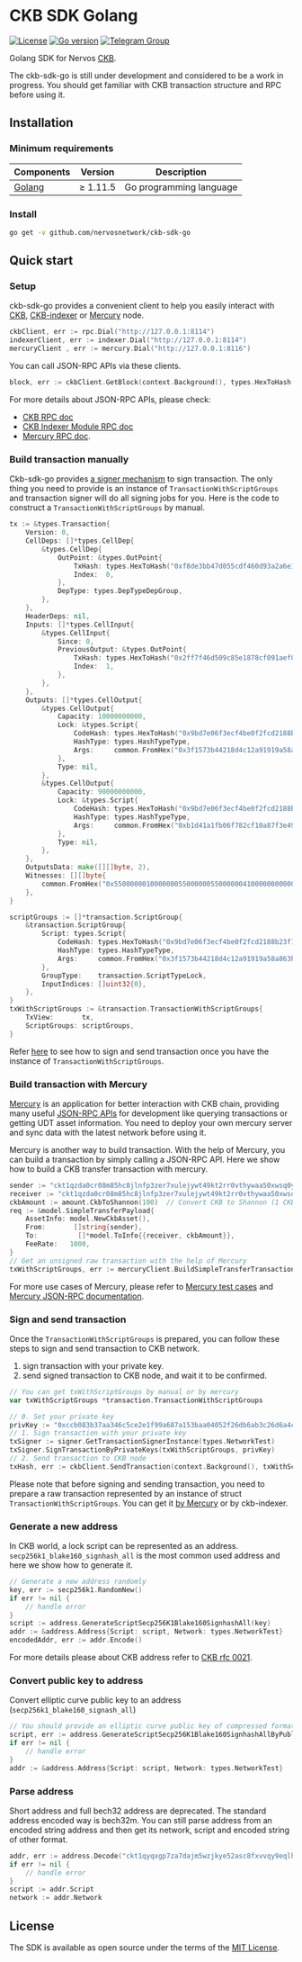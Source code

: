 # CKB SDK Golang

[![License](https://img.shields.io/badge/license-MIT-green)](https://github.com/nervosnetwork/ckb-sdk-go/blob/master/LICENSE)
[![Go version](https://img.shields.io/badge/go-1.11.5-blue.svg)](https://github.com/moovweb/gvm)
[![Telegram Group](https://cdn.rawgit.com/Patrolavia/telegram-badge/8fe3382b/chat.svg)](https://t.me/nervos_ckb_dev)

Golang SDK for Nervos [CKB](https://github.com/nervosnetwork/ckb).

The ckb-sdk-go is still under development and considered to be a work in progress. You should get familiar with CKB transaction
structure and RPC before using it.

## Installation

### Minimum requirements

| Components | Version | Description |
|----------|-------------|-------------|
| [Golang](https://golang.org) | &ge; 1.11.5 | Go programming language |

### Install

```bash
go get -v github.com/nervosnetwork/ckb-sdk-go
```

## Quick start

### Setup

ckb-sdk-go provides a convenient client to help you easily interact with [CKB](https://github.com/nervosnetwork/ckb), [CKB-indexer](https://github.com/nervosnetwork/ckb-indexer) or [Mercury](https://github.com/nervosnetwork/mercury) node.

```go
ckbClient, err := rpc.Dial("http://127.0.0.1:8114")
indexerClient, err := indexer.Dial("http://127.0.0.1:8114")
mercuryClient , err := mercury.Dial("http://127.0.0.1:8116")
```

You can call JSON-RPC APIs via these clients.

```go
block, err := ckbClient.GetBlock(context.Background(), types.HexToHash("0x77fdd22f6ae8a717de9ae2b128834e9b2a1424378b5fc95606ba017aab5fed75"))
```

For more details about JSON-RPC APIs, please check:

- [CKB RPC doc](https://github.com/nervosnetwork/ckb/blob/develop/rpc/README.md)
- [CKB Indexer Module RPC doc](https://github.com/nervosnetwork/ckb/blob/develop/rpc/README.md#module-indexer)
- [Mercury RPC doc](https://github.com/nervosnetwork/mercury/blob/main/core/rpc/README.md).

### Build transaction manually

Ckb-sdk-go provides [a signer mechanism](#Sign-and-send-transaction) to sign transaction. The only thing you need to provide is an instance of `TransactionWithScriptGroups` and transaction signer will do all signing jobs for you. Here is the code to construct a `TransactionWithScriptGroups` by manual.

```go
tx := &types.Transaction{
	Version: 0,
	CellDeps: []*types.CellDep{
		&types.CellDep{
			OutPoint: &types.OutPoint{
				TxHash: types.HexToHash("0xf8de3bb47d055cdf460d93a2a6e1b05f7432f9777c8c474abf4eec1d4aee5d37"),
				Index:  0,
			},
			DepType: types.DepTypeDepGroup,
		},
	},
	HeaderDeps: nil,
	Inputs: []*types.CellInput{
		&types.CellInput{
			Since: 0,
			PreviousOutput: &types.OutPoint{
				TxHash: types.HexToHash("0x2ff7f46d509c85e1878cf091aef0ba0b89f34f9fea9e8bc868aed2d627490512"),
				Index:  1,
			},
		},
	},
	Outputs: []*types.CellOutput{
		&types.CellOutput{
			Capacity: 10000000000,
			Lock: &types.Script{
				CodeHash: types.HexToHash("0x9bd7e06f3ecf4be0f2fcd2188b23f1b9fcc88e5d4b65a8637b17723bbda3cce8"),
				HashType: types.HashTypeType,
				Args:     common.FromHex("0x3f1573b44218d4c12a91919a58a863be415a2bc3"),
			},
			Type: nil,
		},
		&types.CellOutput{
			Capacity: 90000000000,
			Lock: &types.Script{
				CodeHash: types.HexToHash("0x9bd7e06f3ecf4be0f2fcd2188b23f1b9fcc88e5d4b65a8637b17723bbda3cce8"),
				HashType: types.HashTypeType,
				Args:     common.FromHex("0xb1d41a1fb06f782cf10a87f3e49e80711af63fcf"),
			},
			Type: nil,
		},
	},
	OutputsData: make([][]byte, 2),
	Witnesses: [][]byte{
		common.FromHex("0x55000000100000005500000055000000410000000000000000000000000000000000000000000000000000000000000000000000000000000000000000000000000000000000000000000000000000000000000000"),
	},
}

scriptGroups := []*transaction.ScriptGroup{
	&transaction.ScriptGroup{
		Script: types.Script{
			CodeHash: types.HexToHash("0x9bd7e06f3ecf4be0f2fcd2188b23f1b9fcc88e5d4b65a8637b17723bbda3cce8"),
			HashType: types.HashTypeType,
			Args:     common.FromHex("0x3f1573b44218d4c12a91919a58a863be415a2bc3"),
		},
		GroupType:    transaction.ScriptTypeLock,
		InputIndices: []uint32{0},
	},
}
txWithScriptGroups := &transaction.TransactionWithScriptGroups{
	TxView:       tx,
	ScriptGroups: scriptGroups,
}
```

Refer [here](#Sign-and-send-transaction) to see how to sign and send transaction once you have the instance of `TransactionWithScriptGroups`.


### Build transaction with Mercury

[Mercury](https://github.com/nervosnetwork/mercury) is an application for better interaction with CKB chain, providing many useful [JSON-RPC APIs](https://github.com/nervosnetwork/mercury/blob/main/core/rpc/README.md) for development like querying transactions or getting UDT asset information. You need to deploy your own mercury server and sync data with the latest network before using it.

Mercury is another way to build transaction. With the help of Mercury, you can build a transaction by simply calling a JSON-RPC API. Here we show how to build a CKB transfer transaction with mercury.

```go
sender := "ckt1qzda0cr08m85hc8jlnfp3zer7xulejywt49kt2rr0vthywaa50xwsq0yvcdtsu5wcr2jldtl72fhkruf0w5vymsp6rk9r"
receiver := "ckt1qzda0cr08m85hc8jlnfp3zer7xulejywt49kt2rr0vthywaa50xwsqvglkprurm00l7hrs3rfqmmzyy3ll7djdsujdm6z"
ckbAmount := amount.CkbToShannon(100)  // Convert CKB to Shannon (1 CKB = 10^8 Shannon)
req := &model.SimpleTransferPayload{
	AssetInfo: model.NewCkbAsset(),
	From:       []string{sender},
	To:          []*model.ToInfo{{receiver, ckbAmount}},
	FeeRate:   1000,
}
// Get an unsigned raw transaction with the help of Mercury
txWithScriptGroups, err := mercuryClient.BuildSimpleTransferTransaction(req)
```

For more use cases of Mercury, please refer to [Mercury test cases](./mercury/client_test.go) and [Mercury JSON-RPC documentation](https://github.com/nervosnetwork/mercury/blob/dev-0.4/core/rpc/README.md).

### Sign and send transaction

Once the `TransactionWithScriptGroups` is prepared, you can follow these steps to sign and send transaction to CKB network.

1. sign transaction with your private key.
2. send signed transaction to CKB node, and wait it to be confirmed.

```go
// You can get txWithScriptGroups by manual or by mercury
var txWithScriptGroups *transaction.TransactionWithScriptGroups

// 0. Set your private key
privKey := "0xccb083b37aa346c5ce2e1f99a687a153baa04052f26db6ab3c26d6a4cc15c5f1"
// 1. Sign transaction with your private key
txSigner := signer.GetTransactionSignerInstance(types.NetworkTest)
txSigner.SignTransactionByPrivateKeys(txWithScriptGroups, privKey)
// 2. Send transaction to CKB node
txHash, err := ckbClient.SendTransaction(context.Background(), txWithScriptGroups.TxView)
```

Please note that before signing and sending transaction, you need to prepare a raw transaction represented by an instance of struct `TransactionWithScriptGroups`. You can get it [by Mercury](#Build-transaction-with-Mercury) or by ckb-indexer.

### Generate a new address
In CKB world, a lock script can be represented as an address. `secp256k1_blake160_signhash_all` is the most common used address and here we show how to generate it.

```go
// Generate a new address randomly
key, err := secp256k1.RandomNew()
if err != nil {
	// handle error
}
script := address.GenerateScriptSecp256K1Blake160SignhashAll(key)
addr := &address.Address{Script: script, Network: types.NetworkTest}
encodedAddr, err := addr.Encode()
```

For more details please about CKB address refer to [CKB rfc 0021](https://github.com/nervosnetwork/rfcs/blob/master/rfcs/0021-ckb-address-format/0021-ckb-address-format.md).

### Convert public key to address

Convert elliptic curve public key to an address (`secp256k1_blake160_signash_all`)

```go
// You should provide an elliptic curve public key of compressed format, with 33 bytes.
script, err := address.GenerateScriptSecp256K1Blake160SignhashAllByPublicKey("0x03a0a7a7597b019828a1dda6ed52ab25181073ec3a9825d28b9abbb932fe1ec83d")
if err != nil {
	// handle error
}
addr := &address.Address{Script: script, Network: types.NetworkTest}
```

### Parse address

Short address and full bech32 address are deprecated. The standard address encoded way is bech32m. You can still parse address
from an encoded string address and then get its network, script and encoded string of other format.

```go
addr, err := address.Decode("ckt1qyqxgp7za7dajm5wzjkye52asc8fxvvqy9eqlhp82g")
if err != nil {
	// handle error
}
script := addr.Script
network := addr.Network
```

## License

The SDK is available as open source under the terms of the [MIT License](https://opensource.org/licenses/MIT).